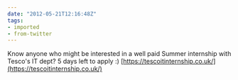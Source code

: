 ```yaml
---
date: "2012-05-21T12:16:48Z"
tags:
- imported
- from-twitter
---
```

Know anyone who might be interested in a well paid Summer internship with Tesco's IT dept? 5 days left to apply :) [https://tescoitinternship.co.uk/](https://tescoitinternship.co.uk/)
